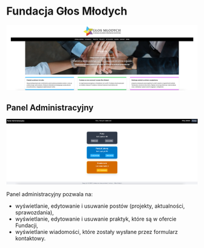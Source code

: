 # Fundacja Głos Młodych

![Homepage](images/homepage.png)

## Panel Administracyjny

![Dashboard](images/dashboard.png)

Panel administracyjny pozwala na:

- wyświetlanie, edytowanie i usuwanie postów (projekty, aktualności, sprawozdania),
- wyświetlanie, edytowanie i usuwanie praktyk, które są w ofercie Fundacji,
- wyświetlanie wiadomości, które zostały wysłane przez formularz kontaktowy.
